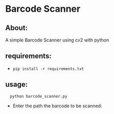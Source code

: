 # Barcode Scanner

## About:
A simple Barcode Scanner using cv2 with python

## requirements:
* <code>pip install -r requirements.txt</code>

## usage:
      python barcode_scanner.py
  
* Enter the path the barcode to be scanned:
